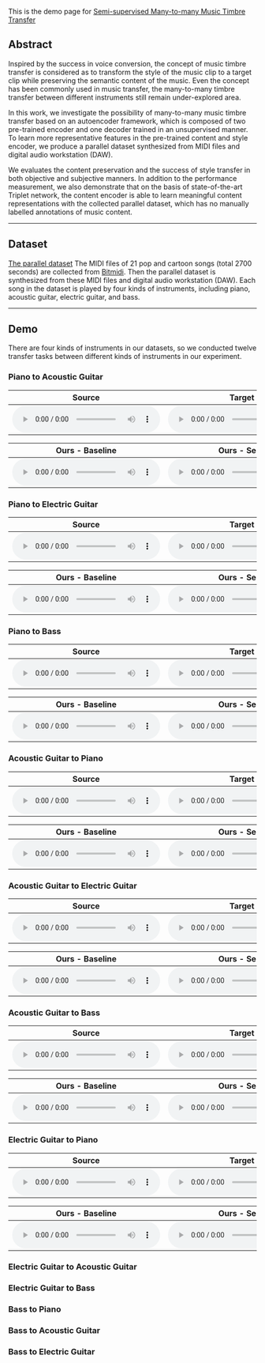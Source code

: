 This is the demo page for [Semi-supervised Many-to-many Music Timbre Transfer](https://github.com/sumfish/music-style-transfer)

## Abstract
Inspired by the success in voice conversion, the concept of music timbre transfer is considered as to transform the style of the music clip to a target clip while preserving the semantic content of the music. Even the concept has been commonly used in music transfer, the many-to-many timbre transfer between different instruments still remain under-explored area. 

In this work, we investigate the possibility of many-to-many music timbre transfer based on an autoencoder framework, which is composed of two pre-trained encoder and one decoder trained in an unsupervised manner. To learn more representative features in the pre-trained content and style encoder, we produce a parallel dataset synthesized from MIDI files and digital audio workstation (DAW). 

We evaluates the content preservation and the success of style transfer in both objective and subjective manners. In addition to the performance measurement, we also demonstrate that on the basis of state-of-the-art Triplet network, the content encoder is able to learn meaningful content representations with the collected parallel dataset, which has no manually labelled annotations of music content.

-------
## Dataset
[The parallel dataset]()
The MIDI files of 21 pop and cartoon songs (total 2700 seconds) are collected from [Bitmidi](https://bitmidi.com/). Then the parallel dataset is synthesized from these MIDI files and digital audio workstation (DAW). Each song in the dataset is played by four kinds of instruments, including piano, acoustic guitar, electric guitar, and bass.

-------
## Demo
There are four kinds of instruments in our datasets, so we conducted twelve transfer tasks between different kinds of instruments in our experiment.

### Piano to Acoustic Guitar

Source | Target | 
------------ | ------------- | 
<audio src="Res_demopage/source/piano_10.mp3" controls preload></audio> | <audio src="Res_demopage/target/ag.mp3" controls preload></audio> |

Ours - Baseline | Ours - Semi | 
------------- | ------------- |
<audio src="Res_demopage/base/p2ag_10_2.mp3" controls preload></audio> | <audio src="Res_demopage/semi/p2ag_10_2.wav" controls preload></audio> |

### Piano to Electric Guitar

Source | Target | 
------------ | ------------- | 
<audio src="Res_demopage/source/piano_04.mp3" controls preload></audio> | <audio src="Res_demopage/target/eg.mp3" controls preload></audio> |

Ours - Baseline | Ours - Semi | 
------------- | ------------- |
<audio src="Res_demopage/base/p2eg_04_2.mp3" controls preload></audio> | <audio src="Res_demopage/semi/p2eg_04_2.wav" controls preload></audio> |

### Piano to Bass

Source | Target | 
------------ | ------------- | 
<audio src="Res_demopage/source/piano_09.mp3" controls preload></audio> | <audio src="Res_demopage/target/bass.mp3" controls preload></audio> |

Ours - Baseline | Ours - Semi | 
------------- | ------------- |
<audio src="Res_demopage/base/p2bass_09_2.mp3" controls preload></audio> | <audio src="Res_demopage/semi/p2bass_09_2.wav" controls preload></audio> |

### Acoustic Guitar to Piano

Source | Target | 
------------ | ------------- | 
<audio src="Res_demopage/source/ag_10.mp3" controls preload></audio> | <audio src="Res_demopage/target/ag.mp3" controls preload></audio> |

Ours - Baseline | Ours - Semi | 
------------- | ------------- |
<audio src="Res_demopage/base/ag2p_10_2.mp3" controls preload></audio> | <audio src="Res_demopage/semi/ag2p_10_2.wav" controls preload></audio> |

### Acoustic Guitar to Electric Guitar

Source | Target | 
------------ | ------------- | 
<audio src="Res_demopage/source/ag_10.mp3" controls preload></audio> | <audio src="Res_demopage/target/eg.mp3" controls preload></audio> |

Ours - Baseline | Ours - Semi | 
------------- | ------------- |
<audio src="Res_demopage/base/ag2eg_10_2.mp3" controls preload></audio> | <audio src="Res_demopage/semi/ag2eg_10_2.wav" controls preload></audio> |

### Acoustic Guitar to Bass

Source | Target | 
------------ | ------------- | 
<audio src="Res_demopage/source/ag_09.mp3" controls preload></audio> | <audio src="Res_demopage/target/bass.mp3" controls preload></audio> |

Ours - Baseline | Ours - Semi | 
------------- | ------------- |
<audio src="Res_demopage/base/ag2bass_09_2.mp3" controls preload></audio> | <audio src="Res_demopage/semi/ag2bass_09_2.wav" controls preload></audio> |

### Electric Guitar to Piano

Source | Target | 
------------ | ------------- | 
<audio src="Res_demopage/source/eg_04.mp3" controls preload></audio> | <audio src="Res_demopage/target/piano.mp3" controls preload></audio> |

Ours - Baseline | Ours - Semi | 
------------- | ------------- |
<audio src="Res_demopage/base/eg2p_04_2.mp3" controls preload></audio> | <audio src="Res_demopage/semi/eg2p_04_2.wav" controls preload></audio> |

### Electric Guitar to Acoustic Guitar

### Electric Guitar to Bass

### Bass to Piano

### Bass to Acoustic Guitar

### Bass to Electric Guitar
